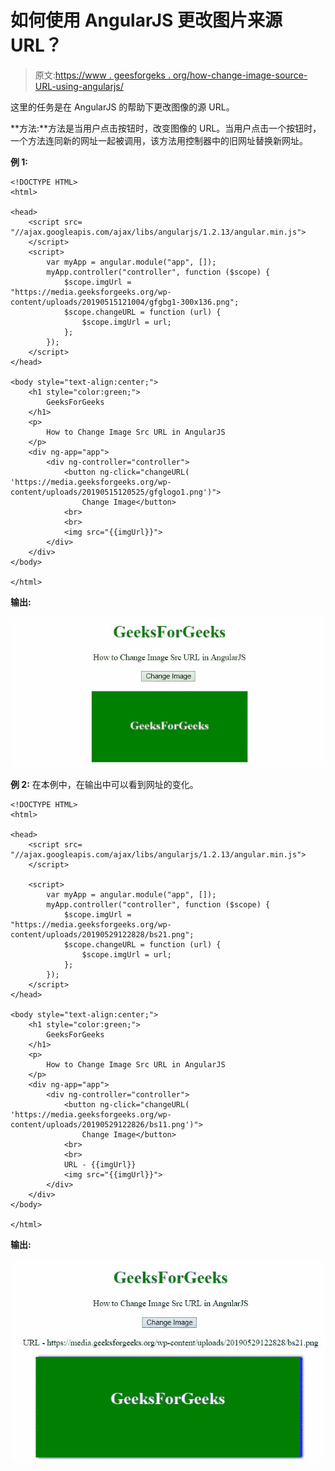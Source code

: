 # 如何使用 AngularJS 更改图片来源 URL？

> 原文:[https://www . geesforgeks . org/how-change-image-source-URL-using-angularjs/](https://www.geeksforgeeks.org/how-to-change-image-source-url-using-angularjs/)

这里的任务是在 AngularJS 的帮助下更改图像的源 URL。

**方法:**方法是当用户点击按钮时，改变图像的 URL。当用户点击一个按钮时，一个方法连同新的网址一起被调用，该方法用控制器中的旧网址替换新网址。

**例 1:**

```tshtml
<!DOCTYPE HTML>
<html>

<head>
    <script src=
"//ajax.googleapis.com/ajax/libs/angularjs/1.2.13/angular.min.js">
    </script>
    <script>
        var myApp = angular.module("app", []);
        myApp.controller("controller", function ($scope) {
            $scope.imgUrl =
"https://media.geeksforgeeks.org/wp-content/uploads/20190515121004/gfgbg1-300x136.png";
            $scope.changeURL = function (url) {
                $scope.imgUrl = url;
            };
        });
    </script>
</head>

<body style="text-align:center;">
    <h1 style="color:green;">
        GeeksForGeeks
    </h1>
    <p>
        How to Change Image Src URL in AngularJS
    </p>
    <div ng-app="app">
        <div ng-controller="controller">
            <button ng-click="changeURL(
'https://media.geeksforgeeks.org/wp-content/uploads/20190515120525/gfglogo1.png')">
                Change Image</button>
            <br>
            <br>
            <img src="{{imgUrl}}">
        </div>
    </div>
</body>

</html> 
```

**输出:**

![](img/deee6dccb57461e26c51474f6ee0346d.png)

**例 2:** 在本例中，在输出中可以看到网址的变化。

```tshtml
<!DOCTYPE HTML>
<html>

<head>
    <script src=
"//ajax.googleapis.com/ajax/libs/angularjs/1.2.13/angular.min.js">
    </script>

    <script>
        var myApp = angular.module("app", []);
        myApp.controller("controller", function ($scope) {
            $scope.imgUrl =
"https://media.geeksforgeeks.org/wp-content/uploads/20190529122828/bs21.png";
            $scope.changeURL = function (url) {
                $scope.imgUrl = url;
            };
        });
    </script>
</head>

<body style="text-align:center;">
    <h1 style="color:green;">
        GeeksForGeeks
    </h1>
    <p>
        How to Change Image Src URL in AngularJS
    </p>
    <div ng-app="app">
        <div ng-controller="controller">
            <button ng-click="changeURL(
'https://media.geeksforgeeks.org/wp-content/uploads/20190529122826/bs11.png')">
                Change Image</button>
            <br>
            <br>
            URL - {{imgUrl}}
            <img src="{{imgUrl}}">
        </div>
    </div>
</body>

</html>     
```

**输出:**

![](img/257a97024b0024193648833e55cb8057.png)